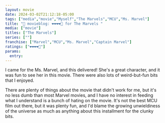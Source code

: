 ```yaml
---
layout: movie
date: 2024-03-02T21:12:18-05:00
tags: ["media","movie","Myself","The Marvels","MCU","Ms. Marvel"]
title: "🍿 movieblog: ❤️❤️❤️❤️🖤 for The Marvels "
media: ["movie"]
titles: ["The Marvels"]
series: [""]
franchise: ["Marvel","MCU","Ms. Marvel","Captain Marvel"]
ratings: ["❤️❤️❤️❤️🖤"]
params:
  entry:
---
```

I came for the Ms. Marvel, and this delivered! She's a great character, and it was fun to see her in this movie. There were also lots of weird-but-fun bits that I enjoyed.

There are plenty of things about the movie that didn't work for me, but it's no less dumb than most Marvel movies, and I have no interest in feeding what I understand is a bunch of hating on the movie. It's not the best MCU film out there, but it was plenty fun, and I'd blame the growing unwieldiness of the universe as much as anything about this installment for the clunky bits.
